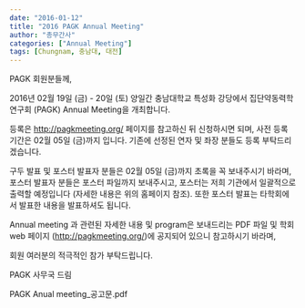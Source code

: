 ```yaml
---
date: "2016-01-12"
title: "2016 PAGK Annual Meeting"
author: "총무간사"
categories: ["Annual Meeting"]
tags: [Chungnam, 충남대, 대전]
---
```


PAGK 회원분들께,

2016년 02월 19일 (금) - 20일 (토) 양일간 충남대학교 특성화 강당에서 집단약동력학 연구회 (PAGK) Annual Meeting을 개최합니다.

등록은 http://pagkmeeting.org/ 페이지를 참고하신 뒤 신청하시면 되며, 사전 등록 기간은 02월 05일 (금)까지 입니다. 기존에 선정된 연자 및 좌장 분들도 등록 부탁드리겠습니다.

구두 발표 및 포스터 발표자 분들은 02월 05일 (금)까지 초록을 꼭 보내주시기 바라며, 포스터 발표자 분들은 포스터 파일까지 보내주시고, 포스터는 저희 기관에서 일괄적으로 출력할 예정입니다 (자세한 내용은 위의 홈페이지 참조). 또한 포스터 발표는 타학회에서 발표한 내용을 발표하셔도 됩니다.

Annual meeting 과 관련된 자세한 내용 및 program은 보내드리는 PDF 파일 및 학회 web 페이지 (http://pagkmeeting.org/)에 공지되어 있으니 참고하시기 바라며,

회원 여러분의 적극적인 참가 부탁드립니다.

PAGK 사무국 드림

PAGK Anual meeting_공고문.pdf
